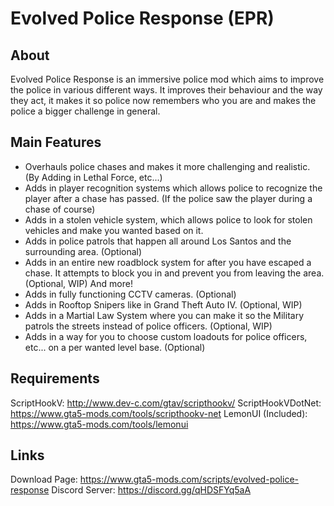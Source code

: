 # Evolved Police Response (EPR)
## About
Evolved Police Response is an immersive police mod which aims to improve the police in various different ways. It improves their behaviour and the way they act, it makes it so police now remembers who you are and makes the police a bigger challenge in general.
## Main Features
- Overhauls police chases and makes it more challenging and realistic. (By Adding in Lethal Force, etc...)
- Adds in player recognition systems which allows police to recognize the player after a chase has passed. (If the police saw the player during a chase of course)
- Adds in a stolen vehicle system, which allows police to look for stolen vehicles and make you wanted based on it.
- Adds in police patrols that happen all around Los Santos and the surrounding area. (Optional)
- Adds in an entire new roadblock system for after you have escaped a chase. It attempts to block you in and prevent you from leaving the area. (Optional, WIP)
And more!
- Adds in fully functioning CCTV cameras. (Optional)
- Adds in Rooftop Snipers like in Grand Theft Auto IV. (Optional, WIP)
- Adds in a Martial Law System where you can make it so the Military patrols the streets instead of police officers. (Optional, WIP)
- Adds in a way for you to choose custom loadouts for police officers, etc... on a per wanted level base. (Optional)
## Requirements
ScriptHookV: http://www.dev-c.com/gtav/scripthookv/
ScriptHookVDotNet: https://www.gta5-mods.com/tools/scripthookv-net
LemonUI (Included): https://www.gta5-mods.com/tools/lemonui
## Links
Download Page: https://www.gta5-mods.com/scripts/evolved-police-response
Discord Server: https://discord.gg/qHDSFYq5aA
